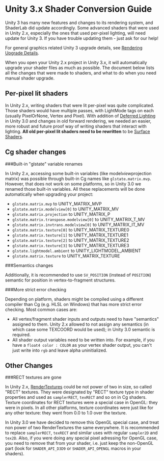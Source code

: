 Unity 3.x Shader Conversion Guide
=================================


Unity 3 has many new features and changes to its rendering system, and ShaderLab did update accordingly. Some advanced shaders that were used in Unity 2.x, especially the ones that used per-pixel lighting, will need update for Unity 3. If you have trouble updating them - just ask for our help!

For general graphics related Unity 3 upgrade details, see [Rendering Upgrade Details](RenderingUpgradeDetails.md).

When you open your Unity 2.x project in Unity 3.x, it will automatically upgrade your shader files as much as possible. The document below lists all the changes that were made to shaders, and what to do when you need manual shader upgrade.


Per-pixel lit shaders
---------------------


In Unity 2.x, writing shaders that were lit per-pixel was quite complicated. Those shaders would have multiple passes, with <span class=keyword>LightMode</span> tags on each (usually <span class=component>PixelOrNone</span>, <span class=component>Vertex</span> and <span class=component>Pixel</span>). With addition of [Deferred Lighting](RenderTech-DeferredLighting.md) in Unity 3.0 and changes in old forward rendering, we needed an easier, more robust and future proof way of writing shaders that interact with lighting. __All old per-pixel lit shaders need to be rewritten__ to be [Surface Shaders](SL-SurfaceShaders.md).


Cg shader changes
-----------------


###Built-in "glstate" variable renames

In Unity 2.x, accessing some built-in variables (like model*view*projection matrix) was possible through built-in Cg names like `glstate.matrix.mvp`. However, that does not work on some platforms, so in Unity 3.0 we renamed those built-in variables. All these replacements will be done automatically when upgrading your project:

* `glstate.matrix.mvp` to UNITY_MATRIX_MVP
* `glstate.matrix.modelview[0]` to UNITY_MATRIX_MV
* `glstate.matrix.projection` to UNITY_MATRIX_P
* `glstate.matrix.transpose.modelview[0]` to UNITY_MATRIX_T_MV
* `glstate.matrix.invtrans.modelview[0]` to UNITY_MATRIX_IT_MV
* `glstate.matrix.texture[0]` to UNITY_MATRIX_TEXTURE0
* `glstate.matrix.texture[1]` to UNITY_MATRIX_TEXTURE1
* `glstate.matrix.texture[2]` to UNITY_MATRIX_TEXTURE2
* `glstate.matrix.texture[3]` to UNITY_MATRIX_TEXTURE3
* `glstate.lightmodel.ambient` to UNITY_LIGHTMODEL_AMBIENT
* `glstate.matrix.texture` to UNITY_MATRIX_TEXTURE

###Semantics changes

Additionally, it is recommended to use `SV_POSITION` (instead of `POSITION`) semantic for position in vertex-to-fragment structures.

###More strict error checking

Depending on platform, shaders might be compiled using a different compiler than Cg (e.g. HLSL on Windows) that has more strict error checking. Most common cases are:
* All vertex/fragment shader inputs and outputs need to have "semantics" assigned to them. Unity 2.x allowed to not assign any semantics (in which case some TEXCOORD would be used); in Unity 3.0 semantic is required.
* All shader output variables need to be written into. For example, if you have a `float4 color : COLOR` as your vertex shader output, you can't just write into `rgb` and leave alpha uninitialized.


Other Changes
-------------


###RECT textures are gone

In Unity 2.x, [RenderTextures](class-RenderTexture.md) could be not power of two in size, so called "RECT" textures. They were designated by "RECT" texture type in shader properties and used as `samplerRECT`, `texRECT` and so on in Cg shaders. Texture coordinates for RECT textures were a special case in OpenGL: they were in pixels. In all other platforms, texture coordinates were just like for any other texture: they went from 0.0 to 1.0 over the texture.

In Unity 3.0 we have decided to remove this OpenGL special case, and treat non power of two RenderTextures the same everywhere. It is recommended to replace `samplerRECT`, `texRECT` and similar uses with regular `sampler2D` and `tex2D`. Also, if you were doing any special pixel adressing for OpenGL case, you need to remove that from your shader, i.e. just keep the non-OpenGL part (look for `SHADER_API_D3D9` or `SHADER_API_OPENGL` macros in your shaders).



